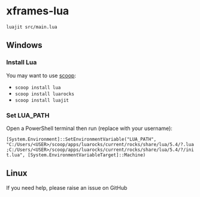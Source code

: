 # xframes-lua

`luajit src/main.lua`

## Windows

### Install Lua

You may want to use [scoop](https://scoop.sh/):

- `scoop install lua`
- `scoop install luarocks`
- `scoop install luajit`

### Set LUA_PATH

Open a PowerShell terminal then run (replace <USER> with your username):

`[System.Environment]::SetEnvironmentVariable("LUA_PATH", "C:/Users/<USER>/scoop/apps/luarocks/current/rocks/share/lua/5.4/?.lua;C:/Users/<USER>/scoop/apps/luarocks/current/rocks/share/lua/5.4/?/init.lua", [System.EnvironmentVariableTarget]::Machine)`

## Linux

If you need help, please raise an issue on GitHub
